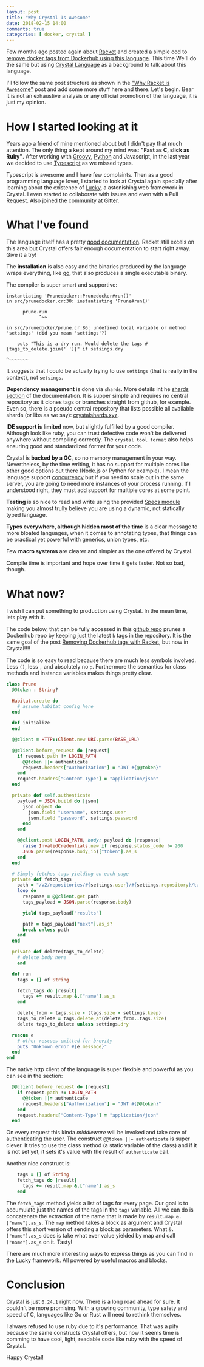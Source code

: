 ```yaml
---
layout: post
title: "Why Crystal Is Awesome"
date: 2018-02-15 14:00
comments: true
categories: [ docker, crystal ]
---
```


Few months ago posted again about [Racket](http://racket-lang.org) and created a simple cod to [remove docker tags from Dockerhub using this language](http://paulosuzart.github.io/blog/2017/11/27/removing-dockerhub-tags-with-racket/). This time We'll do the same but using [Crystal Language](https://crystal-lang.org) as a background to talk about this language.

<!--more-->

I'll follow the same post structure as shown in the ["Why Racket is Awesome"](http://paulosuzart.github.io/blog/2015/04/02/why-racket-is-awesome/) post and add some more stuff here and there. Let's begin. Bear it is not an exhaustive analysis or any official promotion of the language, it is just my opinion.

# How I started looking at it

Years ago a friend of mine mentioned about but I didn't pay that much attention. The only thing a kept around my mind was: **"Fast as C, slick as Ruby"**. After working with [Groovy](http://groovy-lang.org/), [Python](https://www.python.org/) and Javascript, in the last year we decided to use [Typescript](https://www.typescriptlang.org) as we missed types.

Typescript is awesome and I have few complaints. Then as a good programming language lover, I started to look at Crystal again specially after learning about the existence of [Lucky](https://luckyframework.org), a astonishing web framework in Crystal. I even started to collaborate with issues and even with a Pull Request. Also joined the community at [Gitter](https://gitter.im/luckyframework/Lobby).

# What I've found

The language itself has a pretty [good documentation](https://crystal-lang.org/docs/). Racket still excels on this area but Crystal offers fair enough documentation to start right away. Give it a try!

The **installation** is also easy and the binaries produced by the language wraps everything, like [go](https://golang.org/), that also produces a single executable binary.

The compiler is super smart and supportive:

```
instantiating 'Prunedocker::Prunedocker#run()'
in src/prunedocker.cr:30: instantiating 'Prune#run()'

      prune.run
            ^~~

in src/prunedocker/prune.cr:86: undefined local variable or method 'setsings' (did you mean 'settings'?)

    puts "This is a dry run. Would delete the tags #{tags_to_delete.join(' ')}" if setsings.dry
                                                                                   ^~~~~~~~
```

It suggests that I could be actually trying to use `settings` (that is really in the context), not `setsings`.

**Dependency management** is done via `shards`. More details int he [shards section](https://crystal-lang.org/docs/guides/writing_shards.html) of the documentation. It is supper simple and requires no central repository as it clones tags or branches straight from github, for example. Even so, there is a pseudo central repository that lists possible all available shards (or libs as we say): [crystalshards.xyz](https://crystalshards.xyz/).

**IDE support is limited** now, but slightly fulfilled by a good compiler. Although look like ruby, you can trust defective code won't be delivered anywhere without compiling correctly. The `crystal tool format` also helps ensuring good and standardized format for your code.

Crystal is **backed by a GC**, so no memory management in your way. Nevertheless, by the time writing, it has no support for multiple cores like other good options out there (Node.js or Python for example). I mean the language support [concurrency](https://crystal-lang.org/docs/guides/concurrency.html) but if you need to scale out in the same server, you are going to need more instances of your process running. If I understood right, they must add support for multiple cores at some point.

**Testing** is so nice to read and write using the provided [Specs module](https://crystal-lang.org/docs/guides/testing.html) making you almost trully believe you are using a dynamic, not statically typed language.

**Types everywhere, although hidden most of the time** is a clear message to more bloated languages, when it comes to annotating types, that things can be practical yet powerful with generics, union types, etc.

Few **macro systems** are clearer and simpler as the one offered by Crystal.

Compile time is important and hope over time it gets faster. Not so bad, though.

# What now?

I wish I can put something to production using Crystal. In the mean time, lets play with it.

The code below, that can be fully accessed in this [github repo](https://github.com/paulosuzart/prunedocker-crystal) prunes a Dockerhub repo by keeping just the latest `k` tags in the repository. It is the same goal of the post [Removing Dockerhub tags with Racket](http://paulosuzart.github.io/blog/2017/11/27/removing-dockerhub-tags-with-racket/), but now in Crystal!!!!

The code is so easy to read because there are much less symbols involved. Less `()`, less `,` and absolutely no `;`. Furthermore the semantics for class methods and instance variables makes things pretty clear.

``` ruby
class Prune
  @@token : String?

  Habitat.create do
    # assume habitat config here
  end

  def initialize
  end

  @@client = HTTP::Client.new URI.parse(BASE_URL)

  @@client.before_request do |request|
    if request.path != LOGIN_PATH
      @@token ||= authenticate
      request.headers["Authorization"] = "JWT #{@@token}"
    end
    request.headers["Content-Type"] = "application/json"
  end

  private def self.authenticate
    payload = JSON.build do |json|
      json.object do
        json.field "username", settings.user
        json.field "password", settings.password
      end
    end

    @@client.post LOGIN_PATH, body: payload do |response|
      raise InvalidCredentials.new if response.status_code != 200
      JSON.parse(response.body_io)["token"].as_s
    end
  end

  # Simply fetches tags yielding on each page
  private def fetch_tags
    path = "/v2/repositories/#{settings.user}/#{settings.repository}/tags/"
    loop do
      response = @@client.get path
      tags_payload = JSON.parse(response.body)

      yield tags_payload["results"]

      path = tags_payload["next"].as_s?
      break unless path
    end
  end

  private def delete(tags_to_delete)
    # delete body here
    end

  def run
    tags = [] of String

    fetch_tags do |result|
      tags += result.map &.["name"].as_s
    end

    delete_from = tags.size - (tags.size - settings.keep)
    tags_to_delete = tags.delete_at(delete_from..tags.size)
    delete tags_to_delete unless settings.dry

  rescue e
    # other rescues omitted for brevity
    puts "Unknown error #{e.message}"
  end
end
```

The native http client of the language is super flexible and powerful as you can see in the section:

``` ruby
  @@client.before_request do |request|
    if request.path != LOGIN_PATH
      @@token ||= authenticate
      request.headers["Authorization"] = "JWT #{@@token}"
    end
    request.headers["Content-Type"] = "application/json"
  end
```

On every request this kinda *middleware* will be invoked and take care of authenticating the user. The construct `@@token ||= authenticate` is super clever. It tries to use the class method (a static variable of the class) and if it is not set yet, it sets it's value with the result of `authenticate` call.

Another nice construct is:

``` ruby
    tags = [] of String
    fetch_tags do |result|
      tags += result.map &.["name"].as_s
    end
```

The `fetch_tags` method yields a list of tags for every page. Our goal is to accumulate just the names of the tags in the `tags` variable. All we can do is concatenate the extraction of the name that is made by `result.map &.["name"].as_s`. The `map` method takes a block as argument and Crystal offers this short version of sending a block as parameters. What `&.["name"].as_s` does is take what ever value yielded by map and call `["name"].as_s` on it. Tasty!

There are much more interesting ways to express things as you can find in the Lucky framework. All powered by useful macros and blocks.

# Conclusion

Crystal is just `0.24.1` right now. There is a long road ahead for sure. It couldn't be more promising. With a growing community, type safety and speed of C, languages like Go or Rust will need to rethink themselves.

I always refused to use ruby due to it's performance. That was a pity because the same constructs Crystal offers, but now it seems time is comming to have cool, light, readable code like ruby with the speed of Crystal.

Happy Crystal!